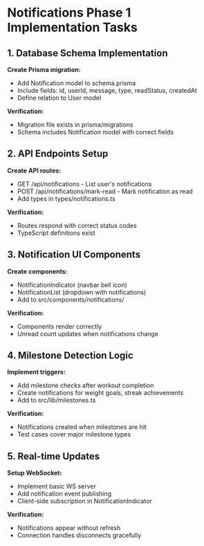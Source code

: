# Notifications Phase 1 Implementation Tasks

## 1. Database Schema Implementation
**Create Prisma migration:**
- Add Notification model to schema.prisma
- Include fields: id, userId, message, type, readStatus, createdAt
- Define relation to User model

**Verification:**
- Migration file exists in prisma/migrations
- Schema includes Notification model with correct fields

## 2. API Endpoints Setup
**Create API routes:**
- GET /api/notifications - List user's notifications
- POST /api/notifications/mark-read - Mark notification as read
- Add types in types/notifications.ts

**Verification:**
- Routes respond with correct status codes
- TypeScript definitions exist

## 3. Notification UI Components
**Create components:**
- NotificationIndicator (navbar bell icon)
- NotificationList (dropdown with notifications)
- Add to src/components/notifications/

**Verification:**
- Components render correctly
- Unread count updates when notifications change

## 4. Milestone Detection Logic
**Implement triggers:**
- Add milestone checks after workout completion
- Create notifications for weight goals, streak achievements
- Add to src/lib/milestones.ts

**Verification:**
- Notifications created when milestones are hit
- Test cases cover major milestone types

## 5. Real-time Updates
**Setup WebSocket:**
- Implement basic WS server
- Add notification event publishing
- Client-side subscription in NotificationIndicator

**Verification:**
- Notifications appear without refresh
- Connection handles disconnects gracefully